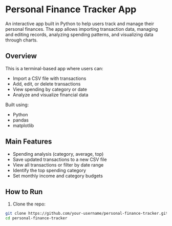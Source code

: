# Personal Finance Tracker App

An interactive app built in Python to help users track and manage their personal finances. The app allows importing transaction data, managing and editing records, analyzing spending patterns, and visualizing data through charts.

## Overview

This is a terminal-based app where users can:
- Import a CSV file with transactions
- Add, edit, or delete transactions
- View spending by category or date
- Analyze and visualize financial data

Built using:
- Python
- pandas
- matplotlib

## Main Features

- Spending analysis (category, average, top)  
- Save updated transactions to a new CSV file
- View all transactions or filter by date range
- Identify the top spending category
- Set monthly income and category budgets

## How to Run

1. Clone the repo:
```bash
git clone https://github.com/your-username/personal-finance-tracker.git
cd personal-finance-tracker
